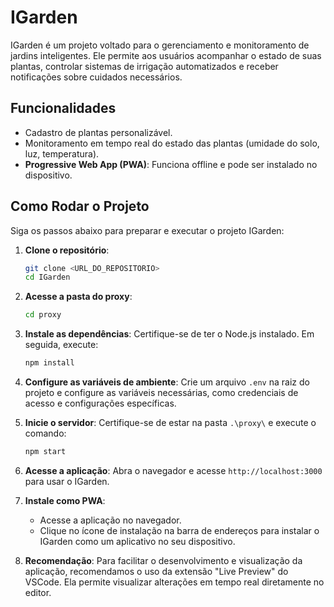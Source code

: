 # IGarden

IGarden é um projeto voltado para o gerenciamento e monitoramento de jardins inteligentes. Ele permite aos usuários acompanhar o estado de suas plantas, controlar sistemas de irrigação automatizados e receber notificações sobre cuidados necessários.

## Funcionalidades

- Cadastro de plantas personalizável.
- Monitoramento em tempo real do estado das plantas (umidade do solo, luz, temperatura).
- **Progressive Web App (PWA)**: Funciona offline e pode ser instalado no dispositivo.

## Como Rodar o Projeto

Siga os passos abaixo para preparar e executar o projeto IGarden:

1. **Clone o repositório**:
   ```bash
   git clone <URL_DO_REPOSITORIO>
   cd IGarden
   ```

2. **Acesse a pasta do proxy**:
   ```bash
   cd proxy
   ```

3. **Instale as dependências**:
   Certifique-se de ter o Node.js instalado. Em seguida, execute:
   ```bash
   npm install
   ```

4. **Configure as variáveis de ambiente**:
   Crie um arquivo `.env` na raiz do projeto e configure as variáveis necessárias, como credenciais de acesso e configurações específicas.

5. **Inicie o servidor**:
   Certifique-se de estar na pasta `.\proxy\` e execute o comando:
   ```bash
   npm start
   ```

6. **Acesse a aplicação**:
   Abra o navegador e acesse `http://localhost:3000` para usar o IGarden.

7. **Instale como PWA**:
   - Acesse a aplicação no navegador.
   - Clique no ícone de instalação na barra de endereços para instalar o IGarden como um aplicativo no seu dispositivo.

8. **Recomendação**:
   Para facilitar o desenvolvimento e visualização da aplicação, recomendamos o uso da extensão "Live Preview" do VSCode. Ela permite visualizar alterações em tempo real diretamente no editor.